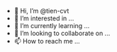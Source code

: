 - 👋 Hi, I’m @tien-cvt
- 👀 I’m interested in ...
- 🌱 I’m currently learning ...
- 💞️ I’m looking to collaborate on ...
- 📫 How to reach me ...

<!---
tien-cvt/tien-cvt is a ✨ special ✨ repository because its `README.md` (this file) appears on your GitHub profile.
You can click the Preview link to take a look at your changes.
--->
